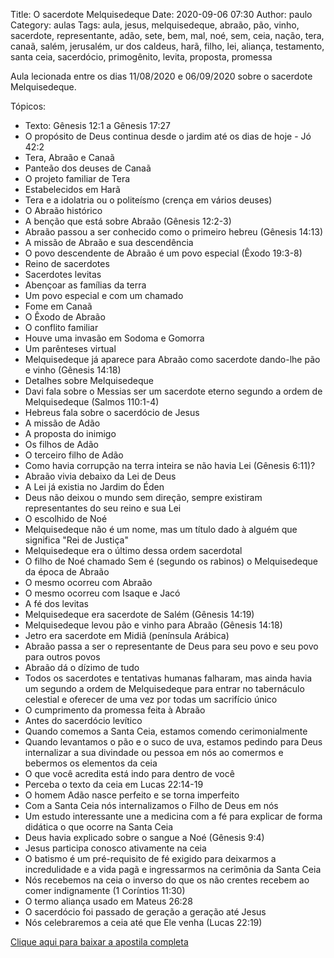 Title: O sacerdote Melquisedeque
Date: 2020-09-06 07:30
Author: paulo
Category: aulas
Tags: aula, jesus, melquisedeque, abraão, pão, vinho, sacerdote, representante, adão, sete, bem, mal, noé, sem, ceia, nação, tera, canaã, salém, jerusalém, ur dos caldeus, harã, filho, lei, aliança, testamento, santa ceia, sacerdócio, primogênito, levita, proposta, promessa

Aula lecionada entre os dias 11/08/2020 e 06/09/2020 sobre o sacerdote Melquisedeque.

Tópicos:

- Texto: Gênesis 12:1 a Gênesis 17:27
- O propósito de Deus continua desde o jardim até os dias de hoje - Jó 42:2
- Tera, Abraão e Canaã
- Panteão dos deuses de Canaã
- O projeto familiar de Tera
- Estabelecidos em Harã
- Tera e a idolatria ou o politeísmo (crença em vários deuses)
- O Abraão histórico
- A benção que está sobre Abraão (Gênesis 12:2-3)
- Abraão passou a ser conhecido como o primeiro hebreu (Gênesis 14:13)
- A missão de Abraão e sua descendência
- O povo descendente de Abraão é um povo especial (Êxodo 19:3-8)
- Reino de sacerdotes
- Sacerdotes levitas
- Abençoar as famílias da terra
- Um povo especial e com um chamado
- Fome em Canaã
- O Êxodo de Abraão
- O conflito familiar
- Houve uma invasão em Sodoma e Gomorra
- Um parênteses virtual
- Melquisedeque já aparece para Abraão como sacerdote dando-lhe pão e vinho (Gênesis 14:18)
- Detalhes sobre Melquisedeque
- Davi fala sobre o Messias ser um sacerdote eterno segundo a ordem de Melquisedeque (Salmos 110:1-4)
- Hebreus fala sobre o sacerdócio de Jesus
- A missão de Adão
- A proposta do inimigo
- Os filhos de Adão
- O terceiro filho de Adão
- Como havia corrupção na terra inteira se não havia Lei (Gênesis 6:11)?
- Abraão vivia debaixo da Lei de Deus
- A Lei já existia no Jardim do Éden
- Deus não deixou o mundo sem direção, sempre existiram representantes do seu reino e sua Lei
- O escolhido de Noé
- Melquisedeque não é um nome, mas um título dado à alguém que significa "Rei de Justiça"
- Melquisedeque era o último dessa ordem sacerdotal
- O filho de Noé chamado Sem é (segundo os rabinos) o Melquisedeque da época de Abraão
- O mesmo ocorreu com Abraão
- O mesmo ocorreu com Isaque e Jacó
- A fé dos levitas
- Melquisedeque era sacerdote de Salém (Gênesis 14:19)
- Melquisedeque levou pão e vinho para Abraão (Gênesis 14:18)
- Jetro era sacerdote em Midiã (península Arábica)
- Abraão passa a ser o representante de Deus para seu povo e seu povo para outros povos
- Abraão dá o dízimo de tudo
- Todos os sacerdotes e tentativas humanas falharam, mas ainda havia um segundo a ordem de Melquisedeque para entrar no tabernáculo celestial e oferecer de uma vez por todas um sacrifício único
- O cumprimento da promessa feita à Abraão
- Antes do sacerdócio levítico
- Quando comemos a Santa Ceia, estamos comendo cerimonialmente
- Quando levantamos o pão e o suco de uva, estamos pedindo para Deus internalizar a sua divindade ou pessoa em nós ao comermos e bebermos os elementos da ceia
- O que você acredita está indo para dentro de você
- Perceba o texto da ceia em Lucas 22:14-19
- O homem Adão nasce perfeito e se torna imperfeito
- Com a Santa Ceia nós internalizamos o Filho de Deus em nós
- Um estudo interessante une a medicina com a fé para explicar de forma didática o que ocorre na Santa Ceia
- Deus havia explicado sobre o sangue a Noé (Gênesis 9:4)
- Jesus participa conosco ativamente na ceia
- O batismo é um pré-requisito de fé exigido para deixarmos a incredulidade e a vida pagã e ingressarmos na cerimônia da Santa Ceia
- Nós recebemos na ceia o inverso do que os não crentes recebem ao comer indignamente (1 Coríntios 11:30)
- O termo aliança usado em Mateus 26:28
- O sacerdócio foi passado de geração a geração até Jesus
- Nós celebraremos a ceia até que Ele venha (Lucas 22:19)


[Clique aqui para baixar a apostila completa](https://www.dropbox.com/s/nretvdb0vpflyvb/Aula%20EBD%20-%20O%20sacerdote%20Melquisedeque%20-%2011_08_2020.pdf?dl=1)
